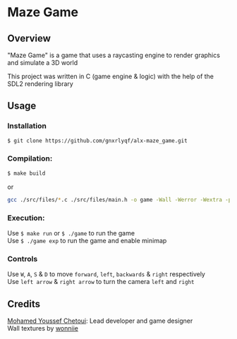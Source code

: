 # Maze Game

## Overview

"Maze Game" is a game that uses a raycasting engine to render graphics and simulate a 3D world

This project was written in C (game engine & logic) with the help of the SDL2 rendering library

## Usage

### Installation
```sh
$ git clone https://github.com/gnxrlyqf/alx-maze_game.git
```
### Compilation:
```sh
$ make build
```
or
```sh
gcc ./src/files/*.c ./src/files/main.h -o game -Wall -Werror -Wextra -pedantic -lSDL2 -lSDL2_image -lm -lpng
```

### Execution:
Use `$ make run` or `$ ./game` to run the game<br/>
Use `$ ./game exp` to run the game and enable minimap
### Controls
Use `W`, `A`, `S` & `D` to move `forward`, `left`, `backwards` & `right` respectively<br/>
Use `left arrow` & `right arrow` to turn the camera `left` and `right`

## Credits

[Mohamed Youssef Chetoui](https://github.com/gnxrlyqf): Lead developer and game designer<br/>
Wall textures by [wonniie](https://www.instagram.com/wonniiz/)